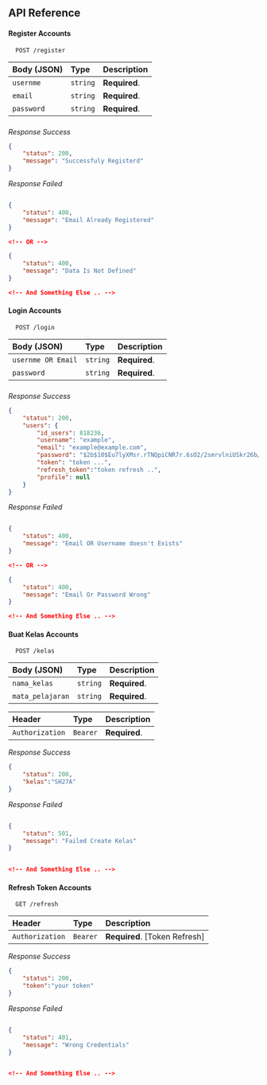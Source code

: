 
## API Reference

#### Register Accounts

```http
  POST /register
```

| Body (JSON) | Type     | Description                |
| :-------- | :------- | :------------------------- |
| `usernme` | `string` | **Required**.  |
| `email` | `string` | **Required**.  |
| `password` | `string` | **Required**.  |

### 

*Response Success*
```json
{
    "status": 200,
    "message": "Successfuly Registerd"
}
```
*Response Failed*
```json

{
    "status": 400,
    "message": "Email Already Registered"
}

<!-- OR -->

{
    "status": 400,
    "message": "Data Is Not Defined"
}

<!-- And Something Else .. -->
```


#### Login Accounts

```http
  POST /login
```

| Body (JSON) | Type     | Description                |
| :-------- | :------- | :------------------------- |
| `usernme OR Email` | `string` | **Required**.  |
| `password` | `string` | **Required**.  |

### 

*Response Success*
```json
{
    "status": 200,
    "users": {
        "id_users": 818236,
        "username": "example",
        "email": "example@example.com",
        "password": "$2b$10$Eu7lyXMsr.rTNQpiCNR7r.6sO2/2smrvlniUSkr26b/CYxtj/hft6",
        "token": "token ...",
        "refresh_token":"token refresh ..",
        "profile": null
    }
}
```
*Response Failed*
```json

{
    "status": 400,
    "message": "Email OR Username doesn't Exists"
}

<!-- OR -->

{
    "status": 400,
    "message": "Email Or Password Wrong"
}

<!-- And Something Else .. -->
```

#### Buat Kelas Accounts

```http
  POST /kelas
```

| Body (JSON) | Type     | Description                |
| :-------- | :------- | :------------------------- |
| `nama_kelas` | `string` | **Required**.  |
| `mata_pelajaran` | `string` | **Required**.  |

| Header | Type     | Description                |
| :-------- | :------- | :------------------------- |
| `Authorization` | `Bearer` | **Required**.  |

*Response Success*
```json
{
    "status": 200,
    "kelas":"SH27A"
}
```
*Response Failed*
```json

{
    "status": 501,
    "message": "Failed Create Kelas"
}


<!-- And Something Else .. -->
```

#### Refresh Token Accounts

```http
  GET /refresh
```



| Header | Type     | Description                |
| :-------- | :------- | :------------------------- |
| `Authorization` | `Bearer` | **Required**. [Token Refresh] |

*Response Success*
```json
{
    "status": 200,
    "token":"your token"
}
```
*Response Failed*
```json

{
    "status": 401,
    "message": "Wrong Credentials"
}


<!-- And Something Else .. -->
```